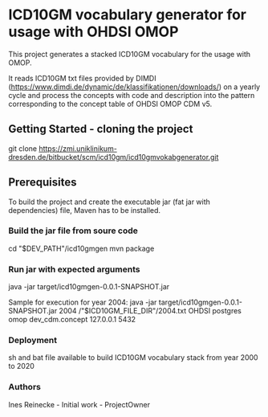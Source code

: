 # ICD10GM vocabulary generator for usage with OHDSI OMOP
This project generates a stacked ICD10GM vocabulary for the usage with OMOP.

It reads ICD10GM txt files provided by DIMDI (https://www.dimdi.de/dynamic/de/klassifikationen/downloads/) on a yearly cycle and process the concepts with code and description into the pattern corresponding to the concept table of OHDSI OMOP CDM v5.

## Getting Started - cloning the project

git clone https://zmi.uniklinikum-dresden.de/bitbucket/scm/icd10gm/icd10gmvokabgenerator.git

## Prerequisites 

To build the project and create the executable jar (fat jar with dependencies) file, Maven has to be installed.

### Build the jar file from soure code

cd "$DEV_PATH"/icd10gmgen
mvn package

### Run jar with expected arguments

java -jar target/icd10gmgen-0.0.1-SNAPSHOT.jar <currentYear> <inputFile> <database> <dbuser> <dbpassword> <table> <dbserverIp> <dbServerPort>

Sample for execution for year 2004:
java -jar target/icd10gmgen-0.0.1-SNAPSHOT.jar 2004 /"$ICD10GM_FILE_DIR"/2004.txt OHDSI postgres omop dev_cdm.concept 127.0.0.1 5432

### Deployment

sh and bat file available to build ICD10GM vocabulary stack from year 2000 to 2020

### Authors
Ines Reinecke - Initial work - ProjectOwner